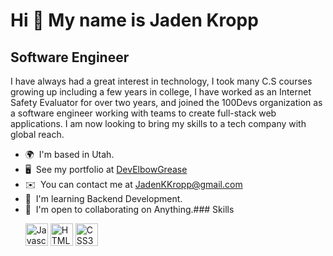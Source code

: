 Hi 👋 My name is Jaden Kropp
============================

Software Engineer
-----------------

I have always had a great interest in technology, I took many C.S courses growing up including a few years in college, I have worked as an Internet Safety Evaluator for over two years, and joined the 100Devs organization as a software engineer working with teams to create full-stack web applications. I am now looking to bring my skills to a tech company with global reach.

*   🌍  I'm based in Utah.
*   🖥️  See my portfolio at [DevElbowGrease](http://develbowgrease.netlify.app/)
*   ✉️  You can contact me at [JadenKKropp@gmail.com](mailto:JadenKKropp@gmail.com)
*   🧠  I'm learning Backend Development.
*   🤝  I'm open to collaborating on Anything.### Skills<p align="left">
                                <a href="https://developer.mozilla.org/en-US/docs/Web/JavaScript" target="_blank" rel="noreferrer"><img src="https://raw.githubusercontent.com/danielcranney/readme-generator/main/public/icons/skills/javascript-colored.svg" width="36" height="36" alt="Javascript" /></a>
                                <a href="https://developer.mozilla.org/en-US/docs/Glossary/HTML5" target="_blank" rel="noreferrer"><img src="https://raw.githubusercontent.com/danielcranney/readme-generator/main/public/icons/skills/html5-colored.svg" width="36" height="36" alt="HTML5" /></a>
                                <a href="https://www.w3.org/TR/CSS/#css" target="_blank" rel="noreferrer"><img src="https://raw.githubusercontent.com/danielcranney/readme-generator/main/public/icons/skills/css3-colored.svg" width="36" height="36" alt="CSS3" /></a>
